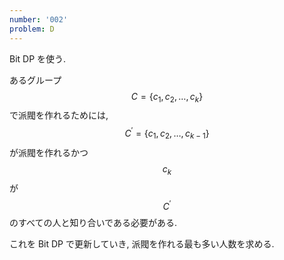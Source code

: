 ```yaml
---
number: '002'
problem: D
---
```

Bit DP を使う.

あるグループ $$ C = \{c_1, c_2, \dots, c_k\} $$ で派閥を作れるためには, $$ C^{\prime} = \{c_1, c_2, \dots, c_{k-1}\} $$ が派閥を作れるかつ $$ c_k $$ が $$ C^{\prime} $$ のすべての人と知り合いである必要がある.

これを Bit DP で更新していき, 派閥を作れる最も多い人数を求める.
